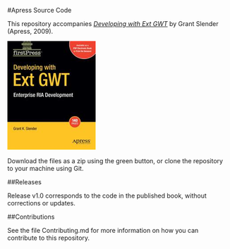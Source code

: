 #Apress Source Code

This repository accompanies [*Developing with Ext GWT*](http://www.apress.com/9781430219408) by Grant Slender (Apress, 2009).

![Cover image](9781430219408.jpg)

Download the files as a zip using the green button, or clone the repository to your machine using Git.

##Releases

Release v1.0 corresponds to the code in the published book, without corrections or updates.

##Contributions

See the file Contributing.md for more information on how you can contribute to this repository.
